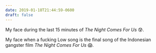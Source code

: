 ```yaml
---
date: 2019-01-18T21:44:59-0600
draft: false
---
```


My face during the last 15 minutes of _The Night Comes For Us_ 😰.

My face when a fucking Low song is the final song of the Indonesian gangster film _The Night Comes For Us_ 😱.

